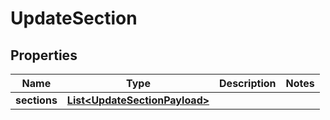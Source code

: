 

# UpdateSection


## Properties

| Name | Type | Description | Notes |
|------------ | ------------- | ------------- | -------------|
|**sections** | [**List&lt;UpdateSectionPayload&gt;**](UpdateSectionPayload.md) |  |  |



